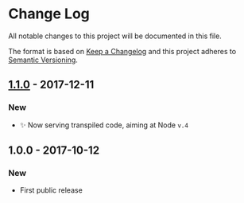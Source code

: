 # Change Log
All notable changes to this project will be documented in this file.

The format is based on [Keep a Changelog](http://keepachangelog.com/)
and this project adheres to [Semantic Versioning](http://semver.org/).

## [1.1.0] - 2017-12-11
### New
- ✨ Now serving transpiled code, aiming at Node `v.4`

## 1.0.0 - 2017-10-12
### New
- First public release

[1.1.0]: https://github.com/codsen/json-sort-cli/compare/v1.0.0...v1.1.0
